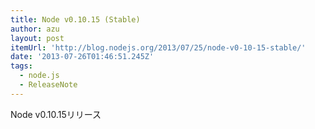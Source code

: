 ```yaml
---
title: Node v0.10.15 (Stable)
author: azu
layout: post
itemUrl: 'http://blog.nodejs.org/2013/07/25/node-v0-10-15-stable/'
date: '2013-07-26T01:46:51.245Z'
tags:
  - node.js
  - ReleaseNote
---
```

Node v0.10.15リリース
